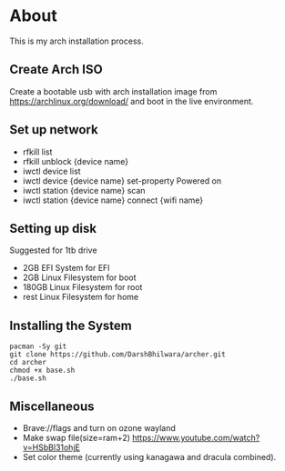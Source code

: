 # About
This is my arch installation process.

## Create Arch ISO
Create a bootable usb with arch installation image from <https://archlinux.org/download/> and boot in the live environment.

## Set up network 
- rfkill list 
- rfkill unblock {device name} 
- iwctl device list 
- iwctl device {device name} set-property Powered on 
- iwctl station {device name} scan 
- iwctl station {device name} connect {wifi name} 

## Setting up disk
Suggested for 1tb drive
- 2GB EFI System for EFI
- 2GB Linux Filesystem for boot
- 180GB Linux Filesystem for root
- rest Linux Filesystem for home

## Installing the System
```
pacman -Sy git
git clone https://github.com/DarshBhilwara/archer.git
cd archer
chmod +x base.sh
./base.sh
```

## Miscellaneous
- Brave://flags and turn on ozone wayland
- Make swap file(size=ram+2)  <https://www.youtube.com/watch?v=HSbBl31ohjE>
- Set color theme (currently using kanagawa and dracula combined).

